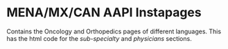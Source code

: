# MENA/MX/CAN AAPI Instapages

Contains the Oncology and Orthopedics pages of different languages.
This has the html code for the *sub-specialty* and *physicians* sections.
